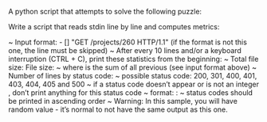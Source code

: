 A python script that attempts to solve the following puzzle:<br>

Write a script that reads stdin line by line and computes metrics:<br>

~ Input format: <IP Address> - [<date>] "GET /projects/260 HTTP/1.1" <status code> <file size> (if the format is not this one, the line must be skipped)
~ After every 10 lines and/or a keyboard interruption (CTRL + C), print these statistics from the beginning:
		~ Total file size: File size: <total size>
		~ where <total size> is the sum of all previous <file size> (see input format above)
		~ Number of lines by status code:
			~ possible status code: 200, 301, 400, 401, 403, 404, 405 and 500
			~ if a status code doesn’t appear or is not an integer	, don’t print anything for this status code
			~ format: <status code>: <number>
			~ status codes should be printed in ascending order
~ Warning: In this sample, you will have random value - it’s normal to not have the same output as this one.
